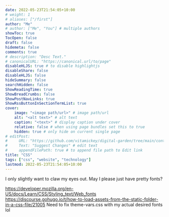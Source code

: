 ```yaml
---
date: 2022-05-23T21:54:05+10:00
# weight: 1
# aliases: ["/first"]
author: "Me"
# author: ["Me", "You"] # multiple authors
showToc: true
TocOpen: false
draft: false
hidemeta: false
comments: true
# description: "Desc Text."
# canonicalURL: "https://canonical.url/to/page"
disableHLJS: true # to disable highlightjs
disableShare: false
disableHLJS: false
hideSummary: false
searchHidden: false
ShowReadingTime: true
ShowBreadCrumbs: false
ShowPostNavLinks: true
ShowRssButtonInSectionTermList: true
cover:
    image: "<image path/url>" # image path/url
    alt: "<alt text>" # alt text
    caption: "<text>" # display caption under cover
    relative: false # when using page bundles set this to true
    hidden: true # only hide on current single page
# editPost:
#     URL: "https://github.com/vitamickey/digital-garden/tree/main/content"
#     Text: "Suggest Changes" # edit text
#     appendFilePath: true # to append file path to Edit link
title: "CSS"
tags: ["css", "website", "technology"]
lastmod: 2022-05-23T21:54:05+10:00
---
```



I only slightly want to claw my eyes out. May I please just have pretty fonts?

https://developer.mozilla.org/en-US/docs/Learn/CSS/Styling_text/Web_fonts
https://discourse.gohugo.io/t/how-to-load-assets-from-the-static-folder-in-a-css-file/21005
Need to fix theme-vars.css with my actual desired fonts lol